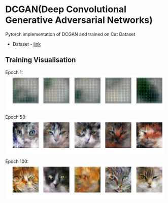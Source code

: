 # DCGAN(Deep Convolutional Generative Adversarial Networks)
Pytorch implementation of DCGAN and trained on Cat Dataset

* Dataset - [link](https://www.kaggle.com/crawford/cat-dataset)

## Training Visualisation
Epoch 1:
<img src="./gen_samples/epoch1.png" align="center" style="margin: 10 10 10 10;" width='500'>

Epoch 50:
<img src="./gen_samples/epoch50.png" align="center" style="margin: 10 10 10 10;" width='500'>

Epoch 100:
<img src="./gen_samples/epoch100.png" align="center" style="margin: 10 10 10 10;" width='500'>
